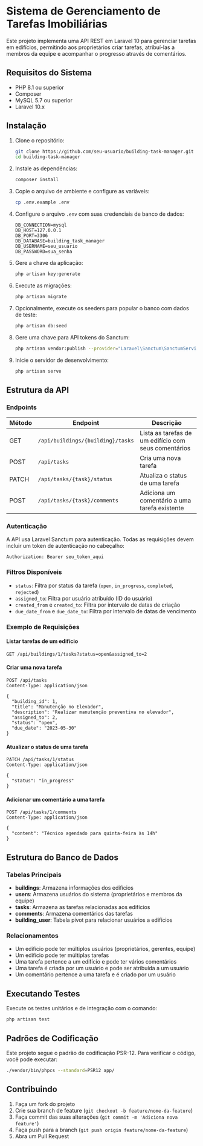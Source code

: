 # Sistema de Gerenciamento de Tarefas Imobiliárias

Este projeto implementa uma API REST em Laravel 10 para gerenciar tarefas em edifícios, permitindo aos proprietários criar tarefas, atribuí-las a membros da equipe e acompanhar o progresso através de comentários.

## Requisitos do Sistema

- PHP 8.1 ou superior
- Composer
- MySQL 5.7 ou superior
- Laravel 10.x

## Instalação

1. Clone o repositório:
   ```bash
   git clone https://github.com/seu-usuario/building-task-manager.git
   cd building-task-manager
   ```

2. Instale as dependências:
   ```bash
   composer install
   ```

3. Copie o arquivo de ambiente e configure as variáveis:
   ```bash
   cp .env.example .env
   ```

4. Configure o arquivo `.env` com suas credenciais de banco de dados:
   ```
   DB_CONNECTION=mysql
   DB_HOST=127.0.0.1
   DB_PORT=3306
   DB_DATABASE=building_task_manager
   DB_USERNAME=seu_usuario
   DB_PASSWORD=sua_senha
   ```

5. Gere a chave da aplicação:
   ```bash
   php artisan key:generate
   ```

6. Execute as migrações:
   ```bash
   php artisan migrate
   ```

7. Opcionalmente, execute os seeders para popular o banco com dados de teste:
   ```bash
   php artisan db:seed
   ```

8. Gere uma chave para API tokens do Sanctum:
   ```bash
   php artisan vendor:publish --provider="Laravel\Sanctum\SanctumServiceProvider"
   ```

9. Inicie o servidor de desenvolvimento:
   ```bash
   php artisan serve
   ```

## Estrutura da API

### Endpoints

| Método | Endpoint | Descrição |
|--------|----------|-----------|
| GET | `/api/buildings/{building}/tasks` | Lista as tarefas de um edifício com seus comentários |
| POST | `/api/tasks` | Cria uma nova tarefa |
| PATCH | `/api/tasks/{task}/status` | Atualiza o status de uma tarefa |
| POST | `/api/tasks/{task}/comments` | Adiciona um comentário a uma tarefa existente |

### Autenticação

A API usa Laravel Sanctum para autenticação. Todas as requisições devem incluir um token de autenticação no cabeçalho:

```
Authorization: Bearer seu_token_aqui
```

### Filtros Disponíveis

- `status`: Filtra por status da tarefa (`open`, `in_progress`, `completed`, `rejected`)
- `assigned_to`: Filtra por usuário atribuído (ID do usuário)
- `created_from` e `created_to`: Filtra por intervalo de datas de criação
- `due_date_from` e `due_date_to`: Filtra por intervalo de datas de vencimento

### Exemplo de Requisições

#### Listar tarefas de um edifício
```
GET /api/buildings/1/tasks?status=open&assigned_to=2
```

#### Criar uma nova tarefa
```
POST /api/tasks
Content-Type: application/json

{
  "building_id": 1,
  "title": "Manutenção no Elevador",
  "description": "Realizar manutenção preventiva no elevador",
  "assigned_to": 2,
  "status": "open",
  "due_date": "2023-05-30"
}
```

#### Atualizar o status de uma tarefa
```
PATCH /api/tasks/1/status
Content-Type: application/json

{
  "status": "in_progress"
}
```

#### Adicionar um comentário a uma tarefa
```
POST /api/tasks/1/comments
Content-Type: application/json

{
  "content": "Técnico agendado para quinta-feira às 14h"
}
```

## Estrutura do Banco de Dados

### Tabelas Principais

- **buildings**: Armazena informações dos edifícios
- **users**: Armazena usuários do sistema (proprietários e membros da equipe)
- **tasks**: Armazena as tarefas relacionadas aos edifícios
- **comments**: Armazena comentários das tarefas
- **building_user**: Tabela pivot para relacionar usuários a edifícios

### Relacionamentos

- Um edifício pode ter múltiplos usuários (proprietários, gerentes, equipe)
- Um edifício pode ter múltiplas tarefas
- Uma tarefa pertence a um edifício e pode ter vários comentários
- Uma tarefa é criada por um usuário e pode ser atribuída a um usuário
- Um comentário pertence a uma tarefa e é criado por um usuário

## Executando Testes

Execute os testes unitários e de integração com o comando:

```bash
php artisan test
```

## Padrões de Codificação

Este projeto segue o padrão de codificação PSR-12. Para verificar o código, você pode executar:

```bash
./vendor/bin/phpcs --standard=PSR12 app/
```

## Contribuindo

1. Faça um fork do projeto
2. Crie sua branch de feature (`git checkout -b feature/nome-da-feature`)
3. Faça commit das suas alterações (`git commit -m 'Adiciona nova feature'`)
4. Faça push para a branch (`git push origin feature/nome-da-feature`)
5. Abra um Pull Request